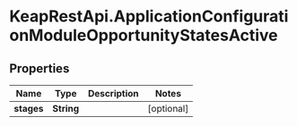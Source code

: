 # KeapRestApi.ApplicationConfigurationModuleOpportunityStatesActive

## Properties

Name | Type | Description | Notes
------------ | ------------- | ------------- | -------------
**stages** | **String** |  | [optional] 



